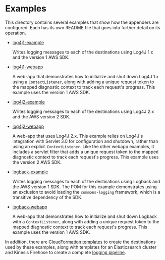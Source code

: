 # Examples

This directory contains several examples that show how the appenders are configured.
Each has its own README file that goes into further detail on its operation.

* [log4j1-example](log4j1-example)

  Writes logging messages to each of the destinations using Log4J 1.x and the version 1 AWS SDK.

* [log4j1-webapp](log4j1-webapp)

  A web-app that demonstrates how to initialize and shut down Log4J 1.x using a `ContextListener`,
  along with adding a unique request token to the mapped diagnostic context to track each request's
  progress. This example uses the version 1 AWS SDK.

* [log4j2-example](log4j2-example)

  Writes logging messages to each of the destinations using Log4J 2.x and the AWS version 2 SDK.

* [log4j2-webapp](log4j2-webapp)

  A web-app that uses Log4J 2.x. This example relies on Log4J's integration with Servlet 3.0 for
  configuration and shutdown, rather than using an explicit `ContextListener`. Like the other
  webapp examples, it includes a servlet filter that adds a unique request token to the mapped
  diagnostic context to track each request's progress. This example uses the version 2 AWS SDK.

* [logback-example](logback-example)

  Writes logging messages to each of the destinations using Logback and the AWS version 1 SDK. The
  POM for this example demonstrates using an exclusion to avoid loading the `commons-logging`
  framework, which is a transitive dependency of the SDK.

* [logback-webapp](logback-webapp)

  A web-app that demonstrates how to initialize and shut down Logback with a `ContextListener`,
  along with adding a unique request token to the mapped diagnostic context to track each request's
  progress. This example uses the version 1 AWS SDK.

In addition, there are [CloudFormation templates](cloudformation) to create the destinations used
by these examples, along with templates for an Elasticsearch cluster and Kinesis Firehose to create
a complete [logging pipeline](https://www.kdgregory.com/index.php?page=aws.loggingPipeline).
